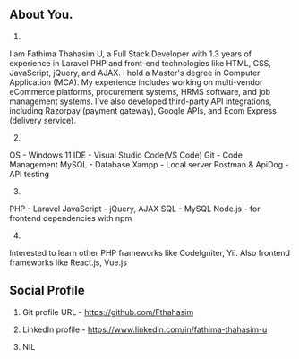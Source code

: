 ## About You.

1. 
I am Fathima Thahasim U, a Full Stack Developer with 1.3 years of experience in Laravel PHP and front-end technologies like HTML, CSS, JavaScript, jQuery, and AJAX. I hold a Master's degree in Computer Application (MCA). My experience includes working on multi-vendor eCommerce platforms, procurement systems, HRMS software, and job management systems. I've also developed third-party API integrations, including Razorpay (payment gateway), Google APIs, and Ecom Express (delivery service).

2. 
OS - Windows 11
IDE - Visual Studio Code(VS Code)
Git - Code Management
MySQL - Database 
Xampp - Local server
Postman & ApiDog - API testing

3.
PHP - Laravel 
JavaScript - jQuery, AJAX
SQL - MySQL
Node.js - for frontend dependencies with npm

4. 
Interested to learn other PHP frameworks like CodeIgniter, Yii. Also frontend frameworks like React.js, Vue.js


## Social Profile

1. Git profile URL - https://github.com/Fthahasim

2. LinkedIn profile - https://www.linkedin.com/in/fathima-thahasim-u

3. NIL





